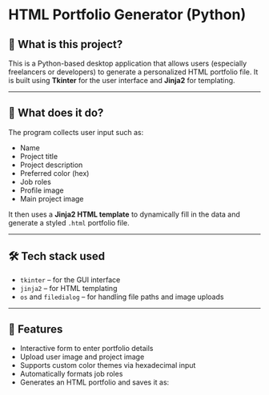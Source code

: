 # HTML Portfolio Generator (Python)

## 📌 What is this project?

This is a Python-based desktop application that allows users (especially freelancers or developers) to generate a personalized HTML portfolio file. It is built using **Tkinter** for the user interface and **Jinja2** for templating.

---

## 🧠 What does it do?

The program collects user input such as:
- Name
- Project title
- Project description
- Preferred color (hex)
- Job roles
- Profile image
- Main project image

It then uses a **Jinja2 HTML template** to dynamically fill in the data and generate a styled `.html` portfolio file.

---

## 🛠️ Tech stack used

- `tkinter` – for the GUI interface
- `jinja2` – for HTML templating
- `os` and `filedialog` – for handling file paths and image uploads

---

## 📂 Features

- Interactive form to enter portfolio details
- Upload user image and project image
- Supports custom color themes via hexadecimal input
- Automatically formats job roles
- Generates an HTML portfolio and saves it as:  
